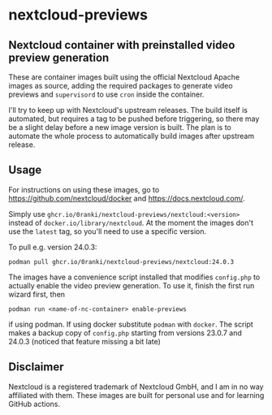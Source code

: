 # nextcloud-previews
## Nextcloud container with preinstalled video preview generation

These are container images built using the official Nextcloud Apache images as
source, adding the required packages to generate video previews and `supervisord`
to use `cron` inside the container.

I'll try to keep up with Nextcloud's upstream releases.
The build itself is automated, but requires a tag to be pushed before triggering,
so there may be a slight delay before a new image version is built. The plan is to
automate the whole process to automatically build images after upstream release.

## Usage
For instructions on using these images, go to https://github.com/nextcloud/docker
and https://docs.nextcloud.com/.

Simply use `ghcr.io/0ranki/nextcloud-previews/nextcloud:<version>`
instead of `docker.io/library/nextcloud`. At the moment the images don't use the `latest`
tag, so you'll need to use a specific version.

To pull e.g. version 24.0.3:
```
podman pull ghcr.io/0ranki/nextcloud-previews/nextcloud:24.0.3
```

The images have a convenience script installed that modifies `config.php` to actually
enable the video preview generation. To use it, finish the first run wizard first, then

```
podman run <name-of-nc-container> enable-previews
```
if using podman. If using docker substitute `podman` with `docker`. The script makes
a backup copy of `config.php` starting from versions 23.0.7 and 24.0.3 (noticed that
feature missing a bit late)
## Disclaimer
Nextcloud is a registered trademark of Nextcloud GmbH, and I am in no way affiliated
with them. These images are built for personal use and for learning GitHub actions.
